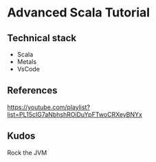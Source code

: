 # Advanced Scala Tutorial

## Technical stack
- Scala
- Metals
- VsCode

## References
https://youtube.com/playlist?list=PL15cIG7aNbhshROiDuYpFTwoCRXeyBNYx

## Kudos
Rock the JVM
